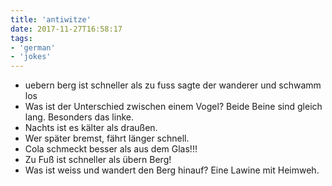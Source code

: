 ```yaml
---
title: 'antiwitze'
date: 2017-11-27T16:58:17
tags:
- 'german'
- 'jokes'
---
```


-   uebern berg ist schneller als zu fuss sagte der wanderer und schwamm
    los
-   Was ist der Unterschied zwischen einem Vogel? Beide Beine sind
    gleich lang. Besonders das linke.
-   Nachts ist es kälter als draußen.
-   Wer später bremst, fährt länger schnell.
-   Cola schmeckt besser als aus dem Glas!!!
-   Zu Fuß ist schneller als übern Berg!
-   Was ist weiss und wandert den Berg hinauf? Eine Lawine mit Heimweh.

